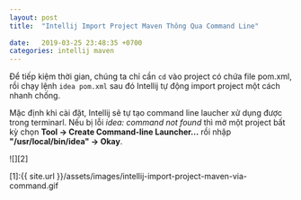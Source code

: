 ```yaml
---
layout: post
title:  "Intellij Import Project Maven Thông Qua Command Line"
 
date:   2019-03-25 23:48:35 +0700
categories: intellij maven
---
```


Để tiếp kiệm thời gian, chúng ta chỉ cần `cd` vào project có chứa file pom.xml, rồi chạy lệnh `idea pom.xml` sau đó Intellij tự động import project một cách nhanh chống.

Mặc định khi cài đặt, Intellij sẽ tự tạo command line laucher xử dụng được trong terminarl. Nếu bị lỗi *idea: command not found*  thì mở một project bất kỳ chọn **Tool -> Create Command-line Launcher...** rồi nhập **"/usr/local/bin/idea" -> Okay**.

![][2]

[1]:{{ site.url }}/assets/images/intellij-import-project-maven-via-command.gif